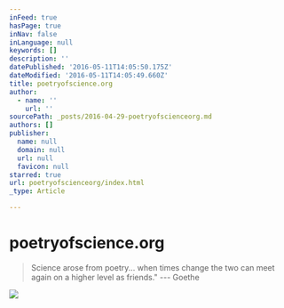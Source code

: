 ```yaml
---
inFeed: true
hasPage: true
inNav: false
inLanguage: null
keywords: []
description: ''
datePublished: '2016-05-11T14:05:50.175Z'
dateModified: '2016-05-11T14:05:49.660Z'
title: poetryofscience.org
author:
  - name: ''
    url: ''
sourcePath: _posts/2016-04-29-poetryofscienceorg.md
authors: []
publisher:
  name: null
  domain: null
  url: null
  favicon: null
starred: true
url: poetryofscienceorg/index.html
_type: Article

---
```

# poetryofscience.org

> Science arose from poetry... when times change the two can meet again on a higher level as friends." --- Goethe

![](https://s3-us-west-2.amazonaws.com/the-grid-img/p/516b16b476a8189091f868bff5cb9932efeb2a2a.jpg)
